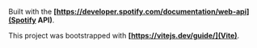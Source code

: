 Built with the **[https://developer.spotify.com/documentation/web-api](Spotify API)**.

This project was bootstrapped with **[https://vitejs.dev/guide/](Vite)**.
